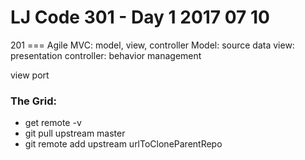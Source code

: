 # LJ Code 301 - Day 1 2017 07 10
201 === Agile
MVC: model, view, controller
Model: source data
view: presentation
controller: behavior management

view port

### The Grid:

- get remote -v
- git pull upstream master
- git remote add upstream urlToCloneParentRepo
